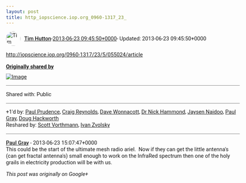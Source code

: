 ```yaml
---
layout: post
title: http_iopscience.iop.org_0960-1317_23_
---
```


<html><head><meta charset="utf-8"><title>&lt;a rel=&quot;nofollow&quot; target=&quot;_blank&quot; href=&quot;http://iopscience.iop.org/0960-1317/2...</title><style>body {font: 11pt Roboto, Arial, sans-serif; max-width: 640px; margin: 24px;}.author-photo {border-radius: 50%; margin-right: 10px; width: 40px;}.author {font-weight: 500;}.main-content {margin: 15px 0 15px;}.post-title {font-weight: bold;}.location {display: block; margin-top: 15px;}.location img {float: left; margin-right: 5px; width: 20px;}.media-link {display: inline-block; max-width: 100%; vertical-align: top;}.media-link p {margin-top: 5px; max-height: 4em; overflow: scroll;}.media {max-height: 100vh; max-width: 100%;}.video-placeholder {background: black; display: flex; height: 300px; max-width: 100%; width: 640px;}.play-icon {border-bottom: 30px solid transparent; border-left: 50px solid white; border-top: 30px solid transparent; color: white; margin: auto;}.album {max-height: 800px; overflow: scroll; width: calc(100vw - 48px);}.album .media-link {margin-right: 5px; max-width: 250px;}.album .media {max-height: 250px;}.link-embed {border-top: 1px solid lightgrey; display: block; margin-top: 20px;}.link-embed img {max-width: 100%;}.inline-link-embed {display: block;}.inline-link-embed img {vertical-align: middle;}.link-title {display: inline-block; font-size: medium; font-weight: 300; padding-left: 1em;}.reshare-attribution {display: block; font-weight: bold; margin-bottom: 10px;}.poll-image {margin-bottom: 5px; max-height: 300px; max-width: 500px;}.poll-choice {align-items: center; display: flex; margin-bottom: 5px; max-width: 500px;}.poll-choice-percentage {background-color: lightblue; height: 100%; left: 0; position: absolute; z-index: -1;}.poll-choice-selected {margin-right: 5px;}.poll-choice-results {border: 1px solid lightgray; border-radius: 5px; display: flex; line-height: 40px; overflow: hidden; padding: 0 8px; position: relative;}.poll-choice-results, .poll-choice-description {flex-grow: 1; margin-right: 10px;}.poll-choice-image {width: 100%;}.poll-choice-image, .poll-choice-image img {max-height: 40px; max-width: 100px;}.poll-choice-votes {max-height: 100px; overflow: auto;}.plus-entity-embed {color: black; display: block; text-decoration: none;}.plus-entity-embed-cover-photo {max-height: 300px; max-width: 100%;}.plus-entity-embed-info {padding: 0 1em 1em;}.plus-entity-embed-info h2 {font-weight: 500; margin: 10px 0;}.plus-entity-embed-info p {font-size: small; margin: 0;}.collection-owner-avatar {border-radius: 50%; border: 2px solid white; height: 40px; margin-top: -22px;}.visibility {padding: 1em 0; border-top: 1px solid grey;}.post-activity {padding: 1em 0; border-top: 1px solid grey;}.comments {border-top: 1px solid gray; padding-top: 1em;}.comment + .comment {margin-top: 1em;}.comment .media-link, .comment .inline-link-embed {margin-top: 5px;}</style></head><body><div style="margin-bottom:1em;"><div style="display:flex; align-items:center"><img class="author-photo" src="https://lh4.googleusercontent.com/-epo4ZZKNqEw/AAAAAAAAAAI/AAAAAAAAVSU/qu3LpcHEnoQ/s64-c/photo.jpg" alt="Tim Hutton"><a href="https://plus.google.com/+TimHutton" target="_blank" class="author">Tim Hutton</a> - <a target="_blank" href="https://plus.google.com/+TimHutton/posts/D1NtaS85sTy">2013-06-23 09:45:50+0000</a><span> - Updated: 2013-06-23 09:45:50+0000</span></div><div class="main-content"><a rel="nofollow" target="_blank" href="http://iopscience.iop.org/0960-1317/23/5/055024/article" class="ot-anchor bidi_isolate" jslog="10929; track:click" dir="ltr">http://iopscience.iop.org/0960-1317/23/5/055024/article</a></div><div><a target="_blank" href="https://plus.google.com/" class="reshare-attribution">Originally shared by </a><div class="album"><a href="https://lh3.googleusercontent.com/-XZPqkEyTWZ0/UcZ2EcYrXQI/AAAAAAABEdU/o5E6HcoW2ww/s288/photo.jpg" target="_blank" class="media-link"><img src="https://lh3.googleusercontent.com/-XZPqkEyTWZ0/UcZ2EcYrXQI/AAAAAAABEdU/o5E6HcoW2ww/s288/photo.jpg" alt="Image" class="media"></a></div></div></div><div class="visibility">Shared with: Public</div><div class="post-activity"><div class="plus-oners">+1'd by: <a href="https://plus.google.com/+PaulPrudence">Paul Prudence</a>, <a href="https://plus.google.com/+CraigReynolds">Craig Reynolds</a>, <a href="https://plus.google.com/+DaveWonnacott">Dave Wonnacott</a>, <a href="https://plus.google.com/113547634851670311720">Dr Nick Hammond</a>, <a href="https://plus.google.com/+jaysennaidoo">Jaysen Naidoo</a>, <a href="https://plus.google.com/+PaulGrayUK">Paul Gray</a>, <a href="https://plus.google.com/111750881748363551870">Doug Hackworth</a></div><div class="resharers">Reshared by: <a href="https://plus.google.com/+ScottVorthmann">Scott Vorthmann</a>, <a href="https://plus.google.com/110973063220214963934">Ivan Zvolsky</a></div></div><div class="comments"><div class="comment"><a target="_blank" href="https://plus.google.com/+PaulGrayUK" class="author">Paul Gray</a><span class="time"> - 2013-06-23 15:07:47+0000</span><div class="comment-content">This could be the start of the ultimate mesh radio ariel.  Now if they can get the little antenna&#39;s (can get fractal antenna&#39;s) small enough to work on the InfraRed spectrum then one of the holy grails in electricity production will be with us.</div></div></div></body></html>

<i>This post was originally on Google+</i>